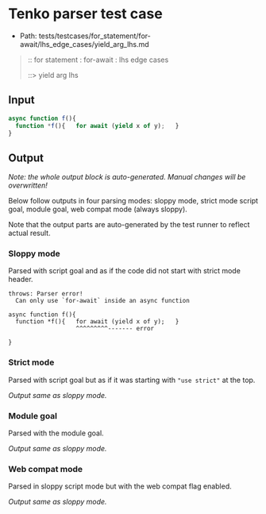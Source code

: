 # Tenko parser test case

- Path: tests/testcases/for_statement/for-await/lhs_edge_cases/yield_arg_lhs.md

> :: for statement : for-await : lhs edge cases
>
> ::> yield arg lhs

## Input

`````js
async function f(){
  function *f(){   for await (yield x of y);   }
}
`````

## Output

_Note: the whole output block is auto-generated. Manual changes will be overwritten!_

Below follow outputs in four parsing modes: sloppy mode, strict mode script goal, module goal, web compat mode (always sloppy).

Note that the output parts are auto-generated by the test runner to reflect actual result.

### Sloppy mode

Parsed with script goal and as if the code did not start with strict mode header.

`````
throws: Parser error!
  Can only use `for-await` inside an async function

async function f(){
  function *f(){   for await (yield x of y);   }
                   ^^^^^^^^^------- error

}
`````

### Strict mode

Parsed with script goal but as if it was starting with `"use strict"` at the top.

_Output same as sloppy mode._

### Module goal

Parsed with the module goal.

_Output same as sloppy mode._

### Web compat mode

Parsed in sloppy script mode but with the web compat flag enabled.

_Output same as sloppy mode._
